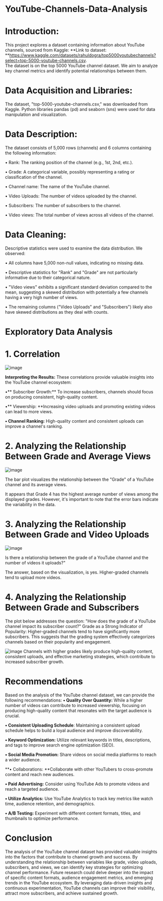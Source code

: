 # YouTube-Channels-Data-Analysis
# Introduction:
This project explores a dataset containing information about YouTube channels, sourced from Kaggle: 
**Link to dataset: **https://www.kaggle.com/datasets/rahuldogra/top5000youtubechannels?select=top-5000-youtube-channels.csv.  
The dataset is on the top 5000 YouTube channel dataset.
We aim to analyze key channel metrics and identify potential relationships between them.

# Data Acquisition and Libraries:
The dataset, "top-5000-youtube-channels.csv," was downloaded from Kaggle. 
Python libraries pandas (pd) and seaborn (sns) were used for data manipulation and visualization.
# Data Description:
The dataset consists of 5,000 rows (channels) and 6 columns containing the following information:

•	Rank: The ranking position of the channel (e.g., 1st, 2nd, etc.).

•	Grade: A categorical variable, possibly representing a rating or classification of the channel.

•	Channel name: The name of the YouTube channel.

•	Video Uploads: The number of videos uploaded by the channel.

•	Subscribers: The number of subscribers to the channel.

•	Video views: The total number of views across all videos of the channel.

# Data Cleaning:
Descriptive statistics were used to examine the data distribution. We observed:

•	All columns have 5,000 non-null values, indicating no missing data.

•	Descriptive statistics for "Rank" and "Grade" are not particularly informative due to their categorical nature.

•	"Video views" exhibits a significant standard deviation compared to the mean, suggesting a 
skewed distribution with potentially a few channels having a very high number of views.

•	The remaining columns ("Video Uploads" and "Subscribers") likely also have skewed distributions as they deal with counts.

# Exploratory Data Analysis		
# 1.	Correlation	
![image](https://github.com/user-attachments/assets/58e9974a-512a-4ccf-8216-f9b9de71ce70)

**Interpreting the Results:**
These correlations provide valuable insights into the YouTube channel ecosystem:

•**	Subscriber Growth:** To increase subscribers, channels should focus on producing consistent, high-quality content.

•**	Viewership: **Increasing video uploads and promoting existing videos can lead to more views.

**•	Channel Ranking:** High-quality content and consistent uploads can improve a channel's ranking.

# 2.	Analyzing the Relationship Between Grade and Average Views

![image](https://github.com/user-attachments/assets/eb055400-1b8c-4d91-94fe-6aad46185d8b)

The bar plot visualizes the relationship between the "Grade" of a YouTube channel and its average views.

It appears that Grade 4 has the highest average number of views among the displayed grades.
However, it's important to note that the error bars indicate the variability in the data. 

# 3.	Analyzing the Relationship Between Grade and Video Uploads

![image](https://github.com/user-attachments/assets/dd1c4de4-ec28-462a-98b1-8728aec68e1f)

Is there a relationship between the grade of a YouTube channel and the number of videos it uploads?"

The answer, based on the visualization, is yes. Higher-graded channels tend to upload more videos.

# 4.	Analyzing the Relationship Between Grade and Subscribers
The plot below addresses the question: "How does the grade of a YouTube channel impact its subscriber count?"
Grade as a Strong Indicator of Popularity: Higher-graded channels tend to have significantly more subscribers. 
This suggests that the grading system effectively categorizes channels based on their popularity and engagement.

![image](https://github.com/user-attachments/assets/0e725538-a8ac-47f8-a763-6ae85ce909e3)
Channels with higher grades likely produce high-quality content, consistent uploads, and effective marketing strategies, which contribute to increased subscriber growth.
# Recommendations
Based on the analysis of the YouTube channel dataset, we can provide the following recommendations:
**•	Quality Over Quantity:** While a higher number of videos can contribute to increased viewership, focusing on producing high-quality content that resonates with the target audience is crucial.

**•	Consistent Uploading Schedule**: Maintaining a consistent upload schedule helps to build a loyal audience and improve discoverability.

**•	Keyword Optimization:** Utilize relevant keywords in titles, descriptions, and tags to improve search engine optimization (SEO).

**•	Social Media Promotion:** Share videos on social media platforms to reach a wider audience.

**•	Collaborations: **Collaborate with other YouTubers to cross-promote content and reach new audiences.

**•	Paid Advertising:** Consider using YouTube Ads to promote videos and reach a targeted audience.

**•	Utilize Analytics:** Use YouTube Analytics to track key metrics like watch time, audience retention, and demographics.

**•	A/B Testing:** Experiment with different content formats, titles, and thumbnails to optimize performance.

# Conclusion
The analysis of the YouTube channel dataset has provided valuable insights into the factors that contribute to channel growth and success. 
By understanding the relationship between variables like grade, video uploads, subscribers, and views, we can identify key strategies for optimizing channel performance.
Future research could delve deeper into the impact of specific content formats, audience engagement metrics, and emerging trends in the YouTube ecosystem. 
By leveraging data-driven insights and continuous experimentation, YouTube channels can improve their visibility, attract more subscribers, and achieve sustained growth.



